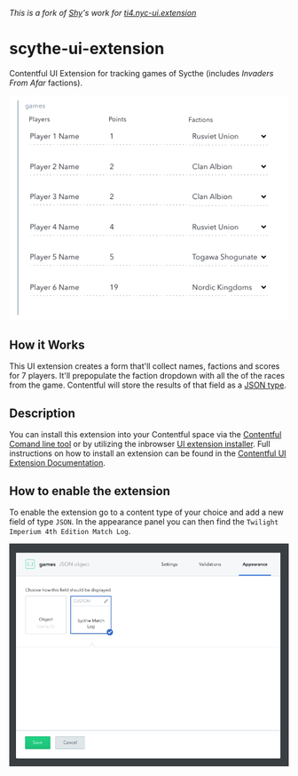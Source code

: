 _This is a fork of [Shy](https://github.com/Shy)'s work for [ti4.nyc-ui.extension](https://github.com/Shy/ti4.nyc-ui-extension)_

# scythe-ui-extension

Contentful UI Extension for tracking games of Sycthe (includes _Invaders From Afar_ factions).

![TI4 UI-extension in the Contentful interface](./screenshot.png)

## How it Works

This UI extension creates a form that'll collect names, factions and scores for 7 players. It'll prepopulate the faction dropdown with all the of the races from the game. Contentful will store the results of that field as a [JSON type](https://www.contentful.com/developers/docs/concepts/data-model/).

## Description

You can install this extension into your Contentful space via the [Contentful Comand line tool](https://github.com/contentful/contentful-cli) or by utilizing the inbrowser [UI extension installer](https://www.contentful.com/developers/docs/concepts/uiextensions/). Full instructions on how to install an extension can be found in the [Contentful UI Extension Documentation](https://www.contentful.com/developers/docs/concepts/uiextensions/).

## How to enable the extension

To enable the extension go to a content type of your choice and add a new field of type `JSON`. In the appearance panel you can then find the `Twilight Imperium 4th Edition Match Log`.

![The appearance panel of a field in a content type](./images/appearance.png)
